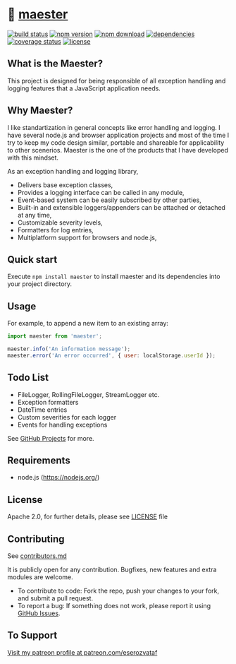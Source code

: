 # 📜 [maester](https://github.com/eserozvataf/maester)

[![build status][build-image]][build-url]
[![npm version][npm-image]][npm-url]
[![npm download][download-image]][npm-url]
[![dependencies][dep-image]][dep-url]
[![coverage status][coverage-image]][coverage-url]
[![license][license-image]][license-url]


## What is the Maester?

This project is designed for being responsible of all exception handling and logging features that a JavaScript application needs.


## Why Maester?

I like standartization in general concepts like error handling and logging. I have several node.js and browser application projects and most of the time I try to keep my code design similar, portable and shareable for applicability to other scenerios. Maester is the one of the products that I have developed with this mindset.

As an exception handling and logging library,

- Delivers base exception classes,
- Provides a logging interface can be called in any module,
- Event-based system can be easily subscribed by other parties,
- Built-in and extensible loggers/appenders can be attached or detached at any time,
- Customizable severity levels,
- Formatters for log entries,
- Multiplatform support for browsers and node.js,


## Quick start

Execute `npm install maester` to install maester and its dependencies into your project directory.


## Usage

For example, to append a new item to an existing array:

```js
import maester from 'maester';

maester.info('An information message');
maester.error('An error occurred', { user: localStorage.userId });
```


## Todo List

- FileLogger, RollingFileLogger, StreamLogger etc.
- Exception formatters
- DateTime entries
- Custom severities for each logger
- Events for handling exceptions

See [GitHub Projects](https://github.com/eserozvataf/maester/projects) for more.


## Requirements

* node.js (https://nodejs.org/)


## License

Apache 2.0, for further details, please see [LICENSE](LICENSE) file


## Contributing

See [contributors.md](contributors.md)

It is publicly open for any contribution. Bugfixes, new features and extra modules are welcome.

* To contribute to code: Fork the repo, push your changes to your fork, and submit a pull request.
* To report a bug: If something does not work, please report it using [GitHub Issues](https://github.com/eserozvataf/maester/issues).


## To Support

[Visit my patreon profile at patreon.com/eserozvataf](https://www.patreon.com/eserozvataf)


[build-image]: https://travis-ci.org/eserozvataf/maester.svg?branch=master
[build-url]: https://travis-ci.org/eserozvataf/maester
[npm-image]: https://img.shields.io/npm/v/maester.svg?style=flat-square
[npm-url]: https://www.npmjs.com/package/maester
[download-image]: https://img.shields.io/npm/dt/maester.svg?style=flat-square
[dep-image]: https://img.shields.io/david/eserozvataf/maester.svg?style=flat-square
[dep-url]: https://github.com/eserozvataf/maester
[coverage-image]: https://codecov.io/gh/eserozvataf/maester/branch/master/graph/badge.svg
[coverage-url]: https://codecov.io/gh/eserozvataf/maester
[license-image]: https://img.shields.io/npm/l/maester.svg?style=flat-square
[license-url]: https://github.com/eserozvataf/maester/blob/master/LICENSE
